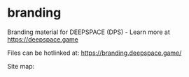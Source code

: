 # branding

Branding material for DEEPSPACE (DPS) - Learn more at https://deepspace.game

Files can be hotlinked at: https://branding.deepspace.game/

Site map:



